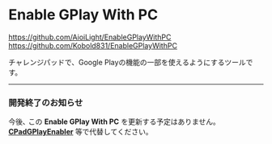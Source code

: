 # Enable GPlay With PC

https://github.com/AioiLight/EnableGPlayWithPC  
https://github.com/Kobold831/EnableGPlayWithPC

チャレンジパッドで、Google Playの機能の一部を使えるようにするツールです。

---

### 開発終了のお知らせ

今後､ この **Enable GPlay With PC** を更新する予定はありません｡  
[**CPadGPlayEnabler**](//github.com/s1204IT/CPadGPlayEnabler) 等で代替してください｡
